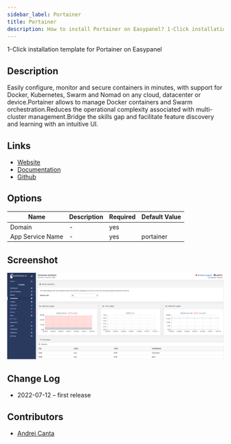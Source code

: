 ```yaml
---
sidebar_label: Portainer
title: Portainer
description: How to install Portainer on Easypanel? 1-Click installation template for Portainer on Easypanel
---
```


<!-- generated -->

1-Click installation template for Portainer on Easypanel

## Description

Easily configure, monitor and secure containers in minutes, with support for Docker, Kubernetes, Swarm and Nomad on any cloud, datacenter or device.Portainer allows to manage Docker containers and Swarm orchestration.Reduces the operational complexity associated with multi-cluster management.Bridge the skills gap and facilitate feature discovery and learning with an intuitive UI.

## Links

- [Website](https://www.portainer.io/)
- [Documentation](https://docs.portainer.io/)
- [Github](https://github.com/portainer/portainer#readme)

## Options

Name | Description | Required | Default Value
-|-|-|-
Domain | - | yes | 
App Service Name | - | yes | portainer

## Screenshot

![Portainer Screenshot](./screenshot.png)

## Change Log

- 2022-07-12 – first release

## Contributors

- [Andrei Canta](https://github.com/deiucanta)
